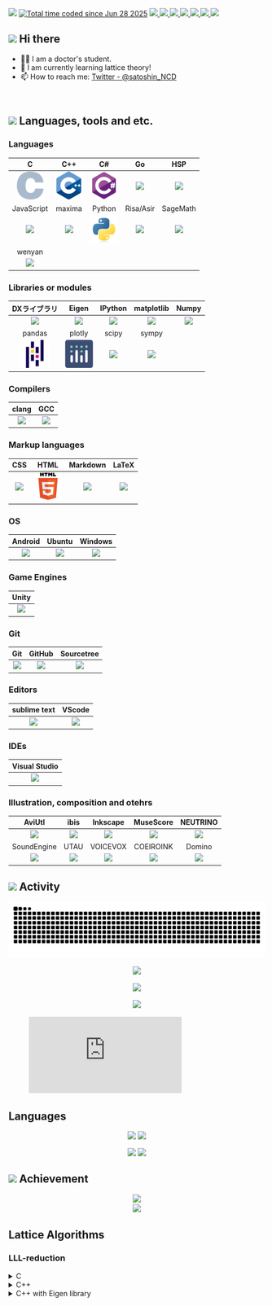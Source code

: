 <p align="left">
	<img height="20" src="https://komarev.com/ghpvc/?username=satoshin-des">
<a href="https://wakatime.com/@893ba968-c1ab-4d60-9561-da4482e2d3c0"><img src="https://wakatime.com/badge/user/893ba968-c1ab-4d60-9561-da4482e2d3c0.svg" alt="Total time coded since Jun 28 2025" /></a>
	<a href="https://qiita.com/satoshin_astonish">
		<img heigt="20" src="https://badgen.org/img/qiita/satoshin_astonish/articles?style=flat">
	</a>
	<a href="https://bsky.app/profile/satoshinncd.bsky.social">
		<img height="20" src="https://badgen.org/img/bluesky/satoshinncd.bsky.social/followers?style=flat">
	</a>
	<a href="https://twitter.com/satoshin_NCD">
		<img height="20" src="https://img.shields.io/twitter/follow/satoshin_NCD?style=flat">
	</a>
	<a href="https://youtube.com/channel/UCqayY8k-8araHGWCGkm2AYA">
		<img heght="20" src="https://img.shields.io/youtube/channel/subscribers/UCqayY8k-8araHGWCGkm2AYA?style=flat&color=f00&label=@satoshin_&logo=youtube&logoColor=fff">
	</a>
	<a href="https://github.com/satoshin-des">
		<img height="20" src="https://img.shields.io/github/followers/satoshin-des?label=follow&logo=github&style=flat" />
	</a>
	<a href="https://www.instagram.com/satoshin_math.timei/">
		<img height="20" src="https://img.shields.io/badge/Instagram-E4405F?style=for-the-badge&logo=instagram&logoColor=white&style=flat" />
	</a>
	<a href="https://nico.ms/user/94046066">
		<img height="20" src="https://img.shields.io/badge/-niconico-231815?style=flat&logo=niconico&logoColor=white&style=flat">
	</a>
</p>

## <img src="https://media3.giphy.com/media/QZ7FYeH8cmnMQ/giphy.gif?cid=6c09b952yk1iqggtj4hs14qobkgracmntp79wuq7a1ltbg2g&ep=v1_internal_gif_by_id&rid=giphy.gif&ct=g" width="28"> Hi there

- 🧑‍💻 I am a doctor's student.
- 🌱 I am currently learning lattice theory!
- 📫 How to reach me: [Twitter - @satoshin_NCD](https://twitter.com/satoshin_NCD)
<br>


## <img src="https://i0.wp.com/media.tenor.com/DlRZa66A_Q0AAAAM/yuki-nagato-mouse-wave.gif" width="28"> Languages, tools and etc.
### Languages

|C|C++|C#|Go|HSP|
|:--:|:--:|:--:|:--:|:--:|
|<img src="https://raw.githubusercontent.com/devicons/devicon/master/icons/c/c-original.svg" width="55">|<img src="https://raw.githubusercontent.com/devicons/devicon/master/icons/cplusplus/cplusplus-original.svg" width="55">|<img src="https://raw.githubusercontent.com/devicons/devicon/master/icons/csharp/csharp-original.svg" width="55">|<img src="https://upload.wikimedia.org/wikipedia/commons/0/05/Go_Logo_Blue.svg" width="55">|<img src="https://pbs.twimg.com/profile_images/1009315103181684742/n5dSFk6t_400x400.jpg" width="55">|
|JavaScript|maxima|Python|Risa/Asir|SageMath|
|<img src="https://upload.wikimedia.org/wikipedia/commons/9/99/Unofficial_JavaScript_logo_2.svg" width="55">|<img src="https://upload.wikimedia.org/wikipedia/commons/4/4a/Maxima-new.svg" width="55">|<img src="https://raw.githubusercontent.com/devicons/devicon/master/icons/python/python-original.svg" width="55">|<img src="http://www.math.kobe-u.ac.jp/Asir/hopo_std.jpg" width="55">|<img src="https://avatars.githubusercontent.com/u/982721?s=200&v=4" width="55">|
|wenyan|||||
|<img src="https://upload.wikimedia.org/wikipedia/commons/7/74/Wenyan-lang-Logo.jpg" width="55">|||||

### Libraries or modules
|DXライブラリ|Eigen|IPython|matplotlib|Numpy|
|:--:|:--:|:--:|:--:|:--:|
|<img src="https://dxlib.xsrv.jp/Image/DxLogo.jpg" width="55">|<img src="https://livedoor.blogimg.jp/tek_nishi/imgs/9/f/9ff5f91d.png" width="55">|<img src="https://upload.wikimedia.org/wikipedia/commons/a/a1/IPy-logo.png" width="55">|<img src="https://upload.wikimedia.org/wikipedia/commons/0/01/Created_with_Matplotlib-logo.svg" width="55">|<img src="https://cdn.worldvectorlogo.com/logos/numpy-1.svg" width="55">|
|pandas|plotly|scipy|sympy|||
|<img src="https://raw.githubusercontent.com/devicons/devicon/2ae2a900d2f041da66e950e4d48052658d850630/icons/pandas/pandas-original.svg" width="55">|<img src="https://github.com/devicons/devicon/blob/master/icons/plotly/plotly-original.svg" width="55">|<img src="https://upload.wikimedia.org/wikipedia/commons/b/b2/SCIPY_2.svg" width="55">|<img src="https://upload.wikimedia.org/wikipedia/commons/5/54/Sympy_logo.svg" width="55">||

### Compilers
|clang|GCC|
|:--:|:--:|
|<img src="https://upload.wikimedia.org/wikipedia/uk/c/cb/LLVM_Logo.png" width="55">|<img src="https://upload.wikimedia.org/wikipedia/commons/a/af/GNU_Compiler_Collection_logo.svg" width="55">|

### Markup languages
|CSS|HTML|Markdown|LaTeX|
|:--:|:--:|:--:|:--:|
|<img src="https://cdn.worldvectorlogo.com/logos/css-3.svg" width="55">|<img src="https://raw.githubusercontent.com/devicons/devicon/master/icons/html5/html5-original-wordmark.svg" width="55">|<img src="https://www.svgrepo.com/show/349446/markdown.svg" width="55">|<img src="https://cdn.worldvectorlogo.com/logos/latex.svg" width="55">|

### OS
|Android|Ubuntu|Windows|
|:--:|:--:|:--:|
|<img src="https://upload.wikimedia.org/wikipedia/commons/6/64/Android_logo_2019_%28stacked%29.svg" width="55">|<img src="https://upload.wikimedia.org/wikipedia/commons/9/9e/UbuntuCoF.svg" width="55">|<img src="https://upload.wikimedia.org/wikipedia/commons/8/87/Windows_logo_-_2021.svg" width="55">|

### Game Engines
|Unity|
|:--:|
|<img src="https://uxwing.com/wp-content/themes/uxwing/download/brands-and-social-media/unity-game-engine-icon.png" width="55">|

### Git
|Git|GitHub|Sourcetree|
|:--:|:--:|:--:|
|<img src="https://www.vectorlogo.zone/logos/git-scm/git-scm-icon.svg" width="55">|<img src="https://upload.wikimedia.org/wikipedia/commons/9/91/Octicons-mark-github.svg" width="55">|<img src="https://cdn.worldvectorlogo.com/logos/sourcetree-1.svg" width="55">|

### Editors
|sublime text|VScode|
|:--:|:--:|
|<img src="https://upload.wikimedia.org/wikipedia/commons/7/79/Breezeicons-apps-48-sublime-text.svg" width="55">|<img src="https://seeklogo.com/images/V/visual-studio-code-logo-449D71944F-seeklogo.com.png" width="55">|

### IDEs
|Visual Studio|
|:--:|
|<img src="https://upload.wikimedia.org/wikipedia/commons/2/2c/Visual_Studio_Icon_2022.svg" width="55">|

### Illustration, composition and otehrs
|AviUtl|ibis|Inkscape|MuseScore|NEUTRINO|
|:--:|:--:|:--:|:--:|:--:|
|<img src="https://upload.wikimedia.org/wikipedia/commons/d/d6/AviUtl_icon.png" width="55">|<img src="https://static.wikia.nocookie.net/logopedia/images/2/29/IbisPaint_X_%28App_Icon%29.png/revision/latest?cb=20220627212236" width="55">|<img src="https://upload.wikimedia.org/wikipedia/commons/0/0d/Inkscape_Logo.svg" width="55">|<img src="https://upload.wikimedia.org/wikipedia/commons/a/a7/MuseScore_Icon.svg" width="55">|<img src="https://studio-neutrino.com/wp-content/uploads/2021/02/icon-300x300.png" width="55">|
|SoundEngine|UTAU|VOICEVOX|COEIROINK|Domino|
|<img src="https://for-money.com/wp-content/uploads/2018/11/1-2.jpg.webp" width="55">|<img src="https://upload.wikimedia.org/wikipedia/commons/a/aa/Utau_logo_large.png" width="55">|<img src="https://pbs.twimg.com/profile_images/1467890929365557248/Hk0-nRou_400x400.png" width="55">|<img src="https://coeiroink.com/images/top/coeiroink-logo.png" width="70">|<img src="https://freesoft-media.com/wp-content/uploads/2023/10/domino-150x150.png" width="55">|

## <img src="https://64.media.tumblr.com/cd80262a2cc28ad62ff56d656405cfd4/tumblr_mrkp9abGcZ1sq9yswo1_500.gif" width="32"> Activity

<picture>
  <source media="(prefers-color-scheme: dark)" srcset="https://raw.githubusercontent.com/satoshin-des/satoshin-des/output/github-contribution-grid-snake-dark.svg">
  <source media="(prefers-color-scheme: light)" srcset="https://raw.githubusercontent.com/satoshin-des/satoshin-des/output/github-contribution-grid-snake.svg">
  <img alt="github contribution grid snake animation" src="https://raw.githubusercontent.com/satoshin-des/satoshin-des/output/github-contribution-grid-snake.svg">
</picture>

<p align="center">
	<img src="http://github-profile-summary-cards.vercel.app/api/cards/profile-details?username=satoshin-des&theme=radical">
</p>

<p align="center">
	<img src="https://github-readme-stats.vercel.app/api/wakatime?username=satoshin&theme=transparent&title_color=5acbe9&color=E3E3E3&text_color=DEDEDE&hide_border=true&text_bold=true&layout=compact" />
</p>

<p align="center"><img src="https://wakatime.com/share/@satoshin/d1d41212-dc48-4db7-b9bd-83549a142a20.svg"></p>

<figure><embed src="https://wakatime.com/share/@satoshin/60b6c5e9-456f-44b4-a608-769cc23ca7d9.svg"></embed></figure>

## Languages
<p align="center">
	<img src="https://github-readme-stats.vercel.app/api/top-langs/?username=satoshin-des&exclude_repo=github-readme-stats,satoshin-des.github.io&theme=radical&langs_count=10">
	<img src="https://github-readme-stats.vercel.app/api/top-langs/?username=satoshin-des&layout=donut-vertical&theme=radical&langs_count=10">
</p>

<p align="center">
	<img src="http://github-profile-summary-cards.vercel.app/api/cards/repos-per-language?username=satoshin-des&theme=radical&langs_count=10">
	<img src="http://github-profile-summary-cards.vercel.app/api/cards/most-commit-language?username=satoshin-des&theme=radical&langs_count=10">
</p>

## <img src="https://media1.tenor.com/m/m-54GeV7oQQAAAAC/bocchi-bocchi-the-rock.gif" width="28"> Achievement

<p align="center">
	<img src="https://github-readme-stats.vercel.app/api?username=satoshin-des&show_icons=true&theme=radical">
	<br>
	<img src="https://github-profile-trophy.vercel.app/?username=satoshin-des&theme=flat&column=3">
</p>


## Lattice Algorithms

### LLL-reduction

<details>
  <summary>C</summary>
  
```C
#include <stdio.h>
#include <stdlib.h>
#include <math.h>

/* inner product */
double dot_dbl_dbl(double *x, double *y, const int n){
    double s = 0.0;
    for(int i = 0; i < n; ++i) s += x[i] * y[i];
    return s;
}
double dot_int_dbl(int *x, double *y, const int n){
    double s = 0.0;
    for(int i = 0; i < n; ++i) s += y[i] * x[i];
    return s;
}


/* Gram-Schmidt's method */
void GSO(int **b, double *B, double **mu, const int n, const int m){
    int i, j, k;
    double t, s, **GSOb;
    GSOb = (double **)malloc(n * sizeof(double *));
    for(i = 0; i < n; ++i) GSOb[i] = (double *)malloc(m * sizeof(double));

    for(i = 0; i < n; ++i){
        mu[i][i] = 1.0;
        for(j = 0; j < m; ++j) GSOb[i][j] = b[i][j];
        for(j = 0; j < i; ++j){
            mu[i][j] = dot_int_dbl(b[i], GSOb[j], m) / dot_dbl_dbl(GSOb[j], GSOb[j], m);
            for(k = 0; k < m; ++k) GSOb[i][k] -= mu[i][j] * GSOb[j][k];
        }
        B[i] = dot_dbl_dbl(GSOb[i], GSOb[i], m);
    }
}


/* size-reduction */
void SizeReduce(int **b, double **mu, const int i, const int j, const int m){
    int k;
    if(mu[i][j] > 0.5 || mu[i][j] < -0.5){
        const int q = round(mu[i][j]);
        for(k = 0; k < m; ++k) b[i][k] -= q * b[j][k];
        for(k = 0; k <= j; ++k) mu[i][k] -= mu[j][k] * q;
    }
}

/* LLL-reduction */
void LLLReduce(int **b, const double d, const int n, const int m){
    int j, i, h;
    double **mu, *B, nu, BB, C, t;
    mu = (double **)malloc(n * sizeof(double *));
    B = (double *)malloc(n * sizeof(double));
    for(i = 0; i < n; ++i) mu[i] = (double *)malloc(n * sizeof(double));
    GSO(b, B, mu, n, m);

    int tmp;
    for(int k = 1; k < n;){
        h = k - 1;
        for(j = h; j > -1; --j) SizeReduce(b, mu, k, j, m);

        if(k > 0 && B[k] < (d - mu[k][h] * mu[k][h]) * B[h]){
            for(i = 0; i < m; ++i){tmp = b[h][i]; b[h][i] = b[k][i]; b[k][i] = tmp;}
            
            nu = mu[k][k - 1]; BB = B[k] + nu * nu * B[k - 1]; C = 1.0 / BB;
            mu[k][k - 1] = nu * B[k - 1] * C; B[k] *= B[k - 1] * C; B[k - 1] = BB;

            for(i = 0; i <= k - 2; ++i){
                t = mu[k - 1][i]; mu[k - 1][i] = mu[k][i]; mu[k][i] = t;
            }
            for(i = k + 1; i < n; ++i){
                t = mu[i][k]; mu[i][k] = mu[i][k - 1] - nu * t;
                mu[i][k - 1] = t + mu[k][k - 1] * mu[i][k];
            }
            
            k = h;
        }else ++k;
    }
}

```
</details>

<details>
  <summary>C++</summary>
  
```C++
#include <iostream>
#include <vector>
#include <tuple>

/* inner product */
double dot(const std::vector<int> x, const std::vector<double> y){
	double z = 0.0;
	const int n = x.size();
	for(int i = 0; i < n; ++i) z += x.at(i) * y.at(i);
	return z;
}
double dot(const std::vector<double> x, const std::vector<double> y){
	double z = 0.0;
	const int n = x.size();
	for(int i = 0; i < n; ++i) z += x.at(i) * y.at(i);
	return z;
}
double dot(const std::vector<int> x, const std::vector<int> y){
	double z = 0.0;
	const int n = x.size();
	for(int i = 0; i < n; ++i) z += x.at(i) * y.at(i);
	return z;
}


/* Gram-Schmidt's method */
std::tuple<std::vector<double>, std::vector<std::vector<double>>> Gram_Schmidt_squared(const std::vector<std::vector<int>> b){
	const int n = b.size(), m = b.at(0).size(); int i, j, k;
    std::vector<double> B(n);
	std::vector<std::vector<double>> GSOb(n, std::vector<double>(m)), mu(n, std::vector<double>(n));
	for(i = 0; i < n; ++i){
		mu.at(i).at(i)= 1.0;
		for(j = 0; j < m; ++j) GSOb.at(i).at(j) = b.at(i).at(j);
		for(j = 0; j < i; ++j){
			mu.at(i).at(j) = dot(b.at(i), GSOb.at(j)) / dot(GSOb.at(j), GSOb.at(j));
			for(k = 0; k < m; ++k) GSOb.at(i).at(k) -= mu.at(i).at(j) * GSOb.at(j).at(k);
		}
        B.at(i) = dot(GSOb.at(i), GSOb.at(i));
	}
	return std::forward_as_tuple(B, mu);
}


/* size-reduction */
void SizeReduce(std::vector<std::vector<int>>& b, std::vector<std::vector<double>>& mu, const int i, const int j){
	int q;
	const int m = b.at(0).size();
	if(mu.at(i).at(j) > 0.5 || mu.at(i).at(j) < -0.5){
		q = round(mu.at(i).at(j));
		for(int k = 0; k < m; ++k) b.at(i).at(k) -= q * b.at(j).at(k);
		for(int k = 0; k <= j; ++k) mu.at(i).at(k) -= mu.at(j).at(k) * q;
	}
}


/* LLL-reduction */
void LLLReduce(std::vector<std::vector<int>>& b, const float d = 0.99){
	const int n = b.size(), m = b.at(0).size(); int j, i, h;
	double t, nu, BB, C;
	std::vector<std::vector<double>> mu;
	std::vector<double> B; std::tie(B, mu) = Gram_Schmidt_squared(b);
	int tmp;
	for(int k = 1; k < n;){
		h = k - 1;

		for(j = h; j > -1; --j) SizeReduce(b, mu, k, j);

		//Checks if the lattice basis matrix b satisfies Lovasz condition.
		if(k > 0 && B.at(k) < (d - mu.at(k).at(h) * mu.at(k).at(h)) * B.at(h)){
			for(i = 0; i < m; ++i){tmp = b.at(h).at(i); b.at(h).at(i) = b.at(k).at(i); b.at(k).at(i) = tmp;}

			nu = mu.at(k).at(h); BB = B.at(k) + nu * nu * B.at(h); C = 1.0 / BB;
            mu.at(k).at(h) = nu * B.at(h) * C; B[k] *= B.at(h) * C; B.at(h) = BB;

            for(i = 0; i <= k - 2; ++i){
                t = mu.at(h).at(i); mu.at(h).at(i) = mu.at(k).at(i); mu.at(k).at(i) = t;
            }
            for(i = k + 1; i < n; ++i){
                t = mu.at(i).at(k); mu.at(i).at(k) = mu.at(i).at(h) - nu * t;
                mu.at(i).at(h) = t + mu.at(k).at(h) * mu.at(i).at(k);
            }

			--k;
		}else ++k;
	}
}


```
</details>

<details>
  <summary>C++ with Eigen library</summary>

```C++
#include <iostream>
#include <eigen3/Eigen/Dense>

/* Gram-Schmidt's method */
void GSO(const Eigen::MatrixXi b, Eigen::VectorXd& B, Eigen::MatrixXd& mu, const int n, const int m){
    int j;
    Eigen::MatrixXd GSOb(n, m);

    for(int i = 0; i < n; ++i){
        mu.coeffRef(i, i) = 1.0;
        GSOb.row(i) = b.row(i).cast<double>();
        for(j = 0; j < i; ++j){
            mu.coeffRef(i, j) = b.row(i).cast<double>().dot(GSOb.row(j)) / GSOb.row(j).dot(GSOb.row(j));
            GSOb.row(i) -= mu.coeff(i, j) * GSOb.row(j);
        }
        B.coeffRef(i) = GSOb.row(i).dot(GSOb.row(i));
    }
}

/* size-reduction */
void SizeReduce(Eigen::MatrixXi& b, Eigen::MatrixXd& mu, const int i, const int j, const int m){
    if(mu.coeff(i, j) > 0.5 || mu.coeff(i, j) < -0.5){
        const int q = round(mu.coeff(i, j));
        b.row(i) -= q * b.row(j);
        mu.row(i).head(j + 1) -= (double)q * mu.row(j).head(j + 1);
    }
}

/* LLL-reduction */
void LLLReduce(Eigen::MatrixXi& b, const long double d, const int n, const int m){
    double nu, BB, C, t;
    Eigen::VectorXd B(n), logB(n);
    Eigen::MatrixXd mu(n, n);
    GSO(b, B, mu, n, m);
    
    for(int k = 1, j, i, k1; k < n;){
        k1 = k - 1;
        for(j = k1; j > -1; --j) SizeReduce(b, mu, k, j, m);

        if(k > 0 && B.coeff(k) < (d - mu.coeff(k, k1) * mu.coeff(k, k1)) * B.coeff(k1)){
            b.row(k).swap(b.row(k1));
            
            nu = mu.coeff(k, k1); BB = B.coeff(k) + nu * nu * B.coeff(k1); C = 1.0 / BB;
            mu.coeffRef(k, k1) = nu * B.coeff(k1) * C;
            B.coeffRef(k) *= B.coeff(k1) * C; B.coeffRef(k1) = BB;

            mu.row(k1).head(k - 1).swap(mu.row(k).head(k - 1));
            for(i = k + 1; i < n; ++i){
                t = mu.coeff(i, k); mu.coeffRef(i, k) = mu.coeff(i, k1) - nu * t;
                mu.coeffRef(i, k1) = t + mu.coeff(k, k1) * mu.coeff(i, k);
            }
            
            k = k1;
        }else ++k;
    }
}

```
</details>

<!--
This repository is a ✨ _special_ ✨ repository because its `README.md` (this file) appears on your GitHub profile.

Here are some ideas to get you started:

- 🔭 I’m currently working on ...
- 🌱 I’m currently learning ...
- 👯 I’m looking to collaborate on ...
- 🤔 I’m looking for help with ...
- 💬 Ask me about ...
- 📫 How to reach me: ...
- 😄 Pronouns: ...
- ⚡ Fun fact: ...
-->

